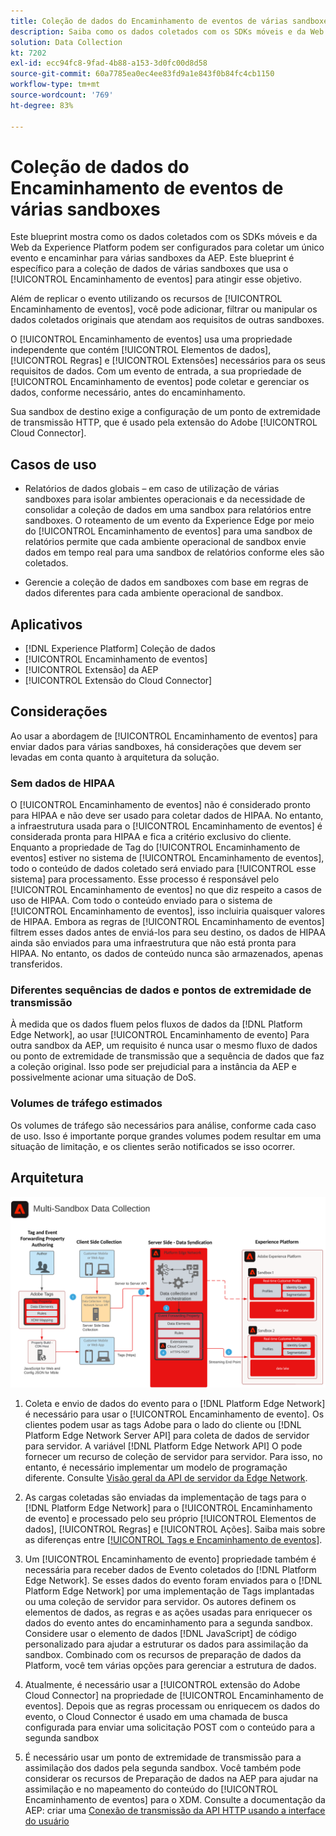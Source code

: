 ```yaml
---
title: Coleção de dados do Encaminhamento de eventos de várias sandboxes
description: Saiba como os dados coletados com os SDKs móveis e da Web da Experience Platform podem ser configurados para coletar um único evento e encaminhar para várias sandboxes da Experience Platform.
solution: Data Collection
kt: 7202
exl-id: ecc94fc8-9fad-4b88-a153-3d0fc00d8d58
source-git-commit: 60a7785ea0ec4ee83fd9a1e843f0b84fc4cb1150
workflow-type: tm+mt
source-wordcount: '769'
ht-degree: 83%

---
```


# Coleção de dados do Encaminhamento de eventos de várias sandboxes

Este blueprint mostra como os dados coletados com os SDKs móveis e da Web da Experience Platform podem ser configurados para coletar um único evento e encaminhar para várias sandboxes da AEP. Este blueprint é específico para a coleção de dados de várias sandboxes que usa o [!UICONTROL Encaminhamento de eventos] para atingir esse objetivo.

Além de replicar o evento utilizando os recursos de [!UICONTROL Encaminhamento de eventos], você pode adicionar, filtrar ou manipular os dados coletados originais que atendam aos requisitos de outras sandboxes.

O [!UICONTROL Encaminhamento de eventos] usa uma propriedade independente que contém [!UICONTROL Elementos de dados], [!UICONTROL Regras] e [!UICONTROL Extensões] necessários para os seus requisitos de dados. Com um evento de entrada, a sua propriedade de [!UICONTROL Encaminhamento de eventos] pode coletar e gerenciar os dados, conforme necessário, antes do encaminhamento.

Sua sandbox de destino exige a configuração de um ponto de extremidade de transmissão HTTP, que é usado pela extensão do Adobe [!UICONTROL Cloud Connector].

## Casos de uso

* Relatórios de dados globais – em caso de utilização de várias sandboxes para isolar ambientes operacionais e da necessidade de consolidar a coleção de dados em uma sandbox para relatórios entre sandboxes. O roteamento de um evento da Experience Edge por meio do [!UICONTROL Encaminhamento de eventos] para uma sandbox de relatórios permite que cada ambiente operacional de sandbox envie dados em tempo real para uma sandbox de relatórios conforme eles são coletados.

* Gerencie a coleção de dados em sandboxes com base em regras de dados diferentes para cada ambiente operacional de sandbox.

## Aplicativos

* [!DNL Experience Platform] Coleção de dados
* [!UICONTROL Encaminhamento de eventos]
* [!UICONTROL Extensão] da AEP
* [!UICONTROL Extensão do Cloud Connector]

## Considerações

Ao usar a abordagem de [!UICONTROL Encaminhamento de eventos] para enviar dados para várias sandboxes, há considerações que devem ser levadas em conta quanto à arquitetura da solução.

### Sem dados de HIPAA

O [!UICONTROL Encaminhamento de eventos] não é considerado pronto para HIPAA e não deve ser usado para coletar dados de HIPAA. No entanto, a infraestrutura usada para o [!UICONTROL Encaminhamento de eventos] é considerada pronta para HIPAA e fica a critério exclusivo do cliente. Enquanto a propriedade de Tag do [!UICONTROL Encaminhamento de eventos] estiver no sistema de [!UICONTROL Encaminhamento de eventos], todo o conteúdo de dados coletado será enviado para [!UICONTROL esse sistema] para processamento. Esse processo é responsável pelo [!UICONTROL Encaminhamento de eventos] no que diz respeito a casos de uso de HIPAA. Com todo o conteúdo enviado para o sistema de [!UICONTROL Encaminhamento de eventos], isso incluiria quaisquer valores de HIPAA. Embora as regras de [!UICONTROL Encaminhamento de eventos] filtrem esses dados antes de enviá-los para seu destino, os dados de HIPAA ainda são enviados para uma infraestrutura que não está pronta para HIPAA. No entanto, os dados de conteúdo nunca são armazenados, apenas transferidos.

### Diferentes sequências de dados e pontos de extremidade de transmissão

À medida que os dados fluem pelos fluxos de dados da [!DNL Platform Edge Network], ao usar [!UICONTROL Encaminhamento de evento] Para outra sandbox da AEP, um requisito é nunca usar o mesmo fluxo de dados ou ponto de extremidade de transmissão que a sequência de dados que faz a coleção original. Isso pode ser prejudicial para a instância da AEP e possivelmente acionar uma situação de DoS.

### Volumes de tráfego estimados

Os volumes de tráfego são necessários para análise, conforme cada caso de uso. Isso é importante porque grandes volumes podem resultar em uma situação de limitação, e os clientes serão notificados se isso ocorrer.

## Arquitetura

![Encaminhamento de eventos [!UICONTROL de várias sandboxes]](assets/multi-sandbox-data-collection.png)

1. Coleta e envio de dados do evento para o [!DNL Platform Edge Network] é necessário para usar o [!UICONTROL Encaminhamento de evento]. Os clientes podem usar as tags Adobe para o lado do cliente ou [!DNL Platform Edge Network Server API] para coleta de dados de servidor para servidor. A variável [!DNL Platform Edge Network API] O pode fornecer um recurso de coleção de servidor para servidor. Para isso, no entanto, é necessário implementar um modelo de programação diferente. Consulte [Visão geral da API de servidor da Edge Network](https://experienceleague.adobe.com/docs/experience-platform/edge-network-server-api/overview.html?lang=pt-BR).

1. As cargas coletadas são enviadas da implementação de tags para o [!DNL Platform Edge Network] para o [!UICONTROL Encaminhamento de evento] e processado pelo seu próprio [!UICONTROL Elementos de dados], [!UICONTROL Regras] e [!UICONTROL Ações]. Saiba mais sobre as diferenças entre [[!UICONTROL Tags e Encaminhamento de eventos]](https://experienceleague.adobe.com/docs/experience-platform/tags/event-forwarding/overview.html?lang=pt-BR#differences-from-tags).

1. Um [!UICONTROL Encaminhamento de evento] propriedade também é necessária para receber dados de Evento coletados do [!DNL Platform Edge Network]. Se esses dados do evento foram enviados para o [!DNL Platform Edge Network] por uma implementação de Tags implantadas ou uma coleção de servidor para servidor. Os autores definem os elementos de dados, as regras e as ações usadas para enriquecer os dados do evento antes do encaminhamento para a segunda sandbox. Considere usar o elemento de dados [!DNL JavaScript] de código personalizado para ajudar a estruturar os dados para assimilação da sandbox. Combinado com os recursos de preparação de dados da Platform, você tem várias opções para gerenciar a estrutura de dados.

1. Atualmente, é necessário usar a [!UICONTROL extensão do Adobe Cloud Connector] na propriedade de [!UICONTROL Encaminhamento de eventos]. Depois que as regras processam ou enriquecem os dados do evento, o Cloud Connector é usado em uma chamada de busca configurada para enviar uma solicitação POST com o conteúdo para a segunda sandbox

1. É necessário usar um ponto de extremidade de transmissão para a assimilação dos dados pela segunda sandbox. Você também pode considerar os recursos de Preparação de dados na AEP para ajudar na assimilação e no mapeamento do conteúdo do [!UICONTROL Encaminhamento de eventos] para o XDM. Consulte a documentação da AEP: criar uma [Conexão de transmissão da API HTTP usando a interface do usuário](https://experienceleague.adobe.com/docs/experience-platform/sources/ui-tutorials/create/streaming/http.html?lang=pt-BR)

